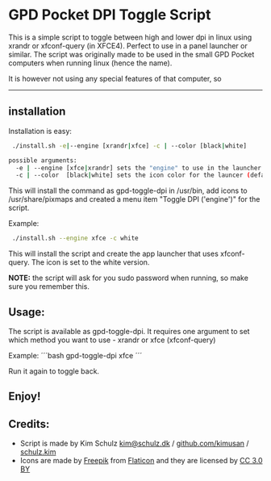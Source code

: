 # GPD Pocket DPI Toggle Script
This is a simple script to toggle between high and lower dpi in linux using xrandr or xfconf-query 
(in XFCE4). Perfect to use in a panel launcher or similar.
The script was originally made to be used in the small GPD Pocket computers when running linux
(hence the name). 

It is however not using any special features of that computer, so 

---
## installation
Installation is easy:
```bash
 ./install.sh -e|--engine [xrandr|xfce] -c | --color [black|white]

possible arguments:
  -e | --engine [xfce|xrandr] sets the "engine" to use in the launcher (default: xfce)
  -c | --color  [black|white] sets the icon color for the launcer (default: black)
```
 This will install the command as gpd-toggle-dpi in /usr/bin, add icons to /usr/share/pixmaps and
 created a menu item "Toggle DPI ('engine')" for the script.

 Example:
```bash
 ./install.sh --engine xfce -c white
```

 This will install the script and create the app launcher that uses xfconf-query. The icon is set
 to the white version. 

 **NOTE:** the script will ask for you sudo password when running, so make sure you remember this.

## Usage:
The script is available as gpd-toggle-dpi. It requires one argument to set which method you want to
use - xrandr or xfce (xfconf-query)

Example:
´´´bash
gpd-toggle-dpi xfce
´´´

Run it again to toggle back.


**Enjoy!**
---

## Credits:
* Script is made by Kim Schulz <kim@schulz.dk> / [github.com/kimusan](https://github.com/kimusan) / [schulz.kim](https://schulz.kim)
* Icons are made by [Freepik](http://www.freepik.com) from [Flaticon](https://www.flaticon.com/) and they are licensed by [CC 3.0 BY](http://creativecommons.org/licenses/by/3.0/)
